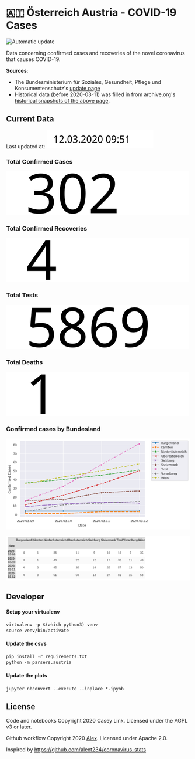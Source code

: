 # 🇦🇹 Österreich Austria - COVID-19 Cases

![Automatic update](https://github.com/Ramblurr/Austria-COVID-19/workflows/Automatic%20update/badge.svg)

Data concerning confirmed cases and recoveries of the novel coronavirus that causes COVID-19.

**Sources**:
  * The Bundesministerium für Soziales, Gesundheit, Pflege und Konsumentenschutz's [update page](https://www.sozialministerium.at/Informationen-zum-Coronavirus/Neuartiges-Coronavirus-(2019-nCov).html)
  * Historical data (before 2020-03-11) was filled in from archive.org's [historical snapshots of the above page](https://web.archive.org/web/*/https://www.sozialministerium.at/Informationen-zum-Coronavirus/Neuartiges-Coronavirus-(2019-nCov).html).


## Current Data

Last updated at: ![Last updated at](./images/updated-date.svg)

### Total Confirmed Cases

![total cases](./images/total-cases.svg)

### Total Confirmed Recoveries

![total recovered](./images/total-recovered.svg)

### Total Tests

![total tests](./images/total-tests.svg)

### Total Deaths

![total deaths](./images/total-deaths.svg)

### Confirmed cases by Bundesland

![Austria bundeslands confirmed cases](./images/states-cases.png)

![Table Austria bundeslands confirmed cases](./images/states-cases-table.png)

## Developer

#### Setup your virtualenv

```console
virtualenv -p $(which python3) venv
source venv/bin/activate
```

#### Update the csvs

```console
pip install -r requirements.txt
python -m parsers.austria
```

#### Update the plots

```console
jupyter nbconvert --execute --inplace *.ipynb
```

## License

Code and notebooks Copyright 2020 Casey Link. Licensed under the AGPL v3 or later.

Github workflow Copyright 2020 [Alex](https://github.com/alext234). Licensed under Apache 2.0.

Inspired by https://github.com/alext234/coronavirus-stats
